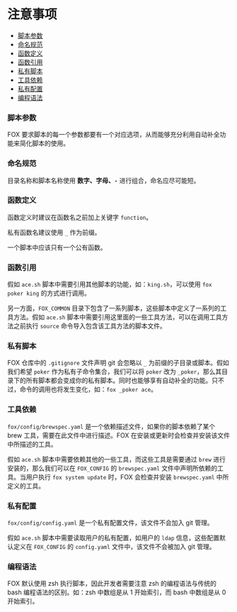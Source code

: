 # 注意事项

- [脚本参数](#脚本参数)
- [命名规范](#命名规范)
- [函数定义](#函数定义)
- [函数引用](#函数引用)
- [私有脚本](#私有脚本)
- [工具依赖](#工具依赖)
- [私有配置](#私有配置)
- [编程语法](#编程语法)

### 脚本参数
FOX 要求脚本的每一个参数都要有一个对应选项，从而能够充分利用自动补全功能来简化脚本的使用。

### 命名规范
目录名称和脚本名称使用 **数字、字母、`-`** 进行组合，命名应尽可能短。

### 函数定义
函数定义时建议在函数名之前加上关键字 `function`。

私有函数名建议使用 `_` 作为前缀。

一个脚本中应该只有一个公有函数。

### 函数引用
假如 `ace.sh` 脚本中需要引用其他脚本的功能，如：`king.sh`，可以使用 `fox poker king` 的方式进行调用。

另一方面，`FOX_COMMON` 目录下包含了一系列脚本，这些脚本中定义了一系列的工具方法。假如 `ace.sh` 脚本中需要引用这里面的一些工具方法，可以在调用工具方法之前执行 `source` 命令导入包含该工具方法的脚本文件。

### 私有脚本
FOX 仓库中的 `.gitignore` 文件声明 git 会忽略以 `_` 为前缀的子目录或脚本。假如我们希望 `poker` 作为私有子命令集合，我们可以将 `poker` 改为 `_poker`，那么其目录下的所有脚本都会变成你的私有脚本。同时也能够享有自动补全的功能。只不过，命令的调用也将发生变化，如：`fox _poker ace`。

### 工具依赖
`fox/config/brewspec.yaml` 是一个依赖描述文件，如果你的脚本依赖了某个 brew 工具，需要在此文件中进行描述。FOX 在安装或更新时会检查并安装该文件中所描述的工具。

假如 `ace.sh` 脚本中需要依赖其他的一些工具，而这些工具是需要通过 `brew` 进行安装的，那么我们可以在 `FOX_CONFIG` 的 `brewspec.yaml` 文件中声明所依赖的工具。当用户执行 `fox system update` 时，FOX 会检查并安装 `brewspec.yaml` 中所定义的工具。

### 私有配置
`fox/config/config.yaml` 是一个私有配置文件，该文件不会加入 git 管理。

假如 `ace.sh` 脚本中需要读取用户的私有配置，如用户的 `ldap` 信息，这些配置默认定义在 `FOX_CONFIG` 的 `config.yaml` 文件中，该文件不会被加入 git 管理。

### 编程语法
FOX 默认使用 zsh 执行脚本，因此开发者需要注意 zsh 的编程语法与传统的 bash 编程语法的区别。如：zsh 中数组是从 1 开始索引，而 bash 中数组是从 0 开始索引。